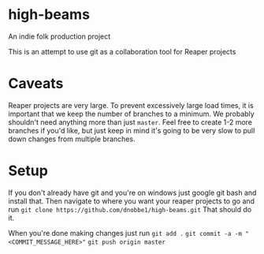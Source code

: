 # high-beams
An indie folk production project

This is an attempt to use git as a collaboration tool for Reaper projects

# Caveats
Reaper projects are very large. To prevent excessively large load times, it is important that we keep the number of branches to a minimum. 
We probably shouldn't need anything more than just `master`. Feel free to create 1-2 more branches if you'd like, but just keep in mind
it's going to be very slow to pull down changes from multiple branches.

# Setup
If you don't already have git and you're on windows just google git bash and install that. 
Then navigate to where you want your reaper projects to go and run
`git clone https://github.com/dnobbe1/high-beams.git`
That should do it.

When you're done making changes just run 
`git add .`
`git commit -a -m "<COMMIT_MESSAGE_HERE>"`
`git push origin master`
